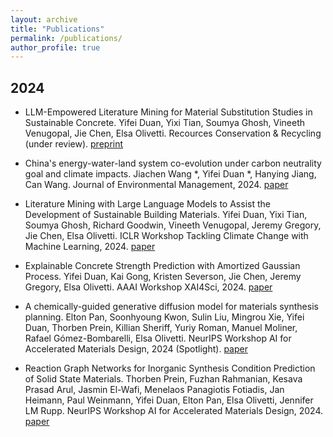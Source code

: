 ```yaml
---
layout: archive
title: "Publications"
permalink: /publications/
author_profile: true
---
```


## 2024

* LLM-Empowered Literature Mining for Material Substitution Studies in Sustainable Concrete. Yifei Duan, Yixi Tian, Soumya Ghosh, Vineeth Venugopal, Jie Chen, Elsa Olivetti. Recources Conservation & Recycling (under review). [preprint](https://papers.ssrn.com/sol3/papers.cfm?abstract_id=5017239)

* China's energy-water-land system co-evolution under carbon neutrality goal and climate impacts. Jiachen Wang *, Yifei Duan *, Hanying Jiang, Can Wang. Journal of Environmental Management, 2024. [paper](https://www.sciencedirect.com/science/article/abs/pii/S0301479724000227)

* Literature Mining with Large Language Models to Assist the Development of Sustainable Building Materials. 
Yifei Duan, Yixi Tian, Soumya Ghosh, Richard Goodwin, Vineeth Venugopal, Jeremy Gregory, Jie Chen, Elsa Olivetti. ICLR Workshop Tackling Climate Change with Machine Learning, 2024. [paper](https://s3.us-east-1.amazonaws.com/climate-change-ai/papers/iclr2024/39/paper.pdf)

* Explainable Concrete Strength Prediction with Amortized Gaussian Process. Yifei Duan, Kai Gong, Kristen Severson, Jie Chen, Jeremy Gregory, Elsa Olivetti. AAAI Workshop XAI4Sci, 2024. [paper](https://xai4sci.github.io/papers/2024/07_explainable_concrete_strength_prediction_with_amortized_gaussian_process.pdf)

* A chemically-guided generative diffusion model for materials synthesis planning. Elton Pan, Soonhyoung Kwon, Sulin Liu, Mingrou Xie, Yifei Duan, Thorben Prein, Killian Sheriff, Yuriy Roman, Manuel Moliner, Rafael Gómez-Bombarelli, Elsa Olivetti. NeurIPS Workshop AI for Accelerated Materials Design, 2024 (Spotlight). [paper](https://openreview.net/forum?id=hy39qxU6CQ)

* Reaction Graph Networks for Inorganic Synthesis Condition Prediction of Solid State Materials. Thorben Prein, Fuzhan Rahmanian, Kesava Prasad Arul, Jasmin El-Wafi, Menelaos Panagiotis Fotiadis, Jan Heimann, Paul Weinmann, Yifei Duan, Elton Pan, Elsa Olivetti, Jennifer LM Rupp. NeurIPS Workshop AI for Accelerated Materials Design, 2024. [paper](https://openreview.net/forum?id=VGsXQOTs1E)